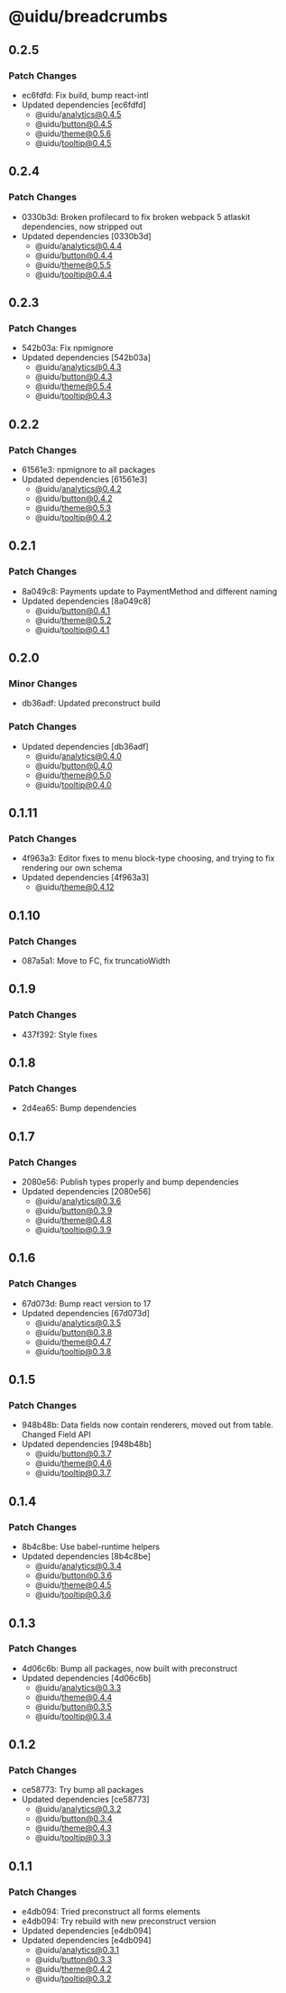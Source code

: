 # @uidu/breadcrumbs

## 0.2.5

### Patch Changes

- ec6fdfd: Fix build, bump react-intl
- Updated dependencies [ec6fdfd]
  - @uidu/analytics@0.4.5
  - @uidu/button@0.4.5
  - @uidu/theme@0.5.6
  - @uidu/tooltip@0.4.5

## 0.2.4

### Patch Changes

- 0330b3d: Broken profilecard to fix broken webpack 5 atlaskit dependencies, now stripped out
- Updated dependencies [0330b3d]
  - @uidu/analytics@0.4.4
  - @uidu/button@0.4.4
  - @uidu/theme@0.5.5
  - @uidu/tooltip@0.4.4

## 0.2.3

### Patch Changes

- 542b03a: Fix npmignore
- Updated dependencies [542b03a]
  - @uidu/analytics@0.4.3
  - @uidu/button@0.4.3
  - @uidu/theme@0.5.4
  - @uidu/tooltip@0.4.3

## 0.2.2

### Patch Changes

- 61561e3: npmignore to all packages
- Updated dependencies [61561e3]
  - @uidu/analytics@0.4.2
  - @uidu/button@0.4.2
  - @uidu/theme@0.5.3
  - @uidu/tooltip@0.4.2

## 0.2.1

### Patch Changes

- 8a049c8: Payments update to PaymentMethod and different naming
- Updated dependencies [8a049c8]
  - @uidu/button@0.4.1
  - @uidu/theme@0.5.2
  - @uidu/tooltip@0.4.1

## 0.2.0

### Minor Changes

- db36adf: Updated preconstruct build

### Patch Changes

- Updated dependencies [db36adf]
  - @uidu/analytics@0.4.0
  - @uidu/button@0.4.0
  - @uidu/theme@0.5.0
  - @uidu/tooltip@0.4.0

## 0.1.11

### Patch Changes

- 4f963a3: Editor fixes to menu block-type choosing, and trying to fix rendering our own schema
- Updated dependencies [4f963a3]
  - @uidu/theme@0.4.12

## 0.1.10

### Patch Changes

- 087a5a1: Move to FC, fix truncatioWidth

## 0.1.9

### Patch Changes

- 437f392: Style fixes

## 0.1.8

### Patch Changes

- 2d4ea65: Bump dependencies

## 0.1.7

### Patch Changes

- 2080e56: Publish types properly and bump dependencies
- Updated dependencies [2080e56]
  - @uidu/analytics@0.3.6
  - @uidu/button@0.3.9
  - @uidu/theme@0.4.8
  - @uidu/tooltip@0.3.9

## 0.1.6

### Patch Changes

- 67d073d: Bump react version to 17
- Updated dependencies [67d073d]
  - @uidu/analytics@0.3.5
  - @uidu/button@0.3.8
  - @uidu/theme@0.4.7
  - @uidu/tooltip@0.3.8

## 0.1.5

### Patch Changes

- 948b48b: Data fields now contain renderers, moved out from table. Changed Field API
- Updated dependencies [948b48b]
  - @uidu/button@0.3.7
  - @uidu/theme@0.4.6
  - @uidu/tooltip@0.3.7

## 0.1.4

### Patch Changes

- 8b4c8be: Use babel-runtime helpers
- Updated dependencies [8b4c8be]
  - @uidu/analytics@0.3.4
  - @uidu/button@0.3.6
  - @uidu/theme@0.4.5
  - @uidu/tooltip@0.3.6

## 0.1.3

### Patch Changes

- 4d06c6b: Bump all packages, now built with preconstruct
- Updated dependencies [4d06c6b]
  - @uidu/analytics@0.3.3
  - @uidu/theme@0.4.4
  - @uidu/button@0.3.5
  - @uidu/tooltip@0.3.4

## 0.1.2

### Patch Changes

- ce58773: Try bump all packages
- Updated dependencies [ce58773]
  - @uidu/analytics@0.3.2
  - @uidu/button@0.3.4
  - @uidu/theme@0.4.3
  - @uidu/tooltip@0.3.3

## 0.1.1

### Patch Changes

- e4db094: Tried preconstruct all forms elements
- e4db094: Try rebuild with new preconstruct version
- Updated dependencies [e4db094]
- Updated dependencies [e4db094]
  - @uidu/analytics@0.3.1
  - @uidu/button@0.3.3
  - @uidu/theme@0.4.2
  - @uidu/tooltip@0.3.2
